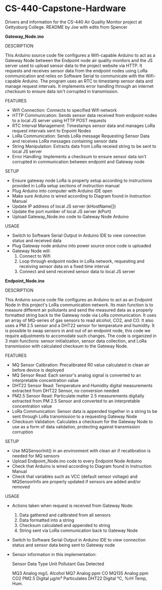 # CS-440-Capstone-Hardware
Drivers and information for the CS-440 Air Quality Monitor project at Gettysburg College.
README by Joe with edits from Spencer

**Gateway_Node.ino**

DESCRIPTION

This Arduino source code file configures a Wifi-capable Arduino to act as a Gateway Node between the Endpoint node air quality monitors 
and the JS server used to upload sensor data to the project website via HTTP. It requests and receives sensor data from the endpoint nodes using LoRa communication and relies on Software Serial to communicate with the Wifi-capable Arduino. The program uses an RTC to timestamp sensor data and manage request intervals. It implements error handling through an internet checksum to ensure data isn't corrupted in transmission.

FEATURES

- Wifi Connection: Connects to specified Wifi network
- HTTP Communication: Sends sensor data received from endpoint nodes to a local JS server using HTTP POST requests
- RTC Interval Management: Timestamps sensor data and manages LoRa request intervals sent to Enpoint Nodes
- LoRa Communication: Sends LoRa message Requesting Sensor Data and receives LoRa messages containing sensor data
- String Manipulation: Extracts data from LoRa receied string to be sent to local JS server
- Error Handling: Implements a checksum to ensure sensor data isn't corrupted in communication between endpoint and Gateway node

SETUP

- Ensure gateway node LoRa is properly setup according to instructions provided in LoRa setup sections of instruction manual
- Plug Arduino into computer with Arduino IDE open
- Make sure Arduino is wired according to Diagram found in Instruction Manual
- Update IP address of local JS server (kHostName[])
- Update the port number of local JS server (kPort)
- Upload Gateway_Node.ino code to Gateway Node Arduino


USAGE

- Switch to Software Serial Output in Arduino IDE to view connection status and received data
- Plug Gateway node arduino into power source once code is uploaded
- Gateway Node will:
  1. Connect to Wifi
  2. Loop through endpoint nodes in LoRa network, requesting and receiving sensor data on a fixed time interval
  3. Connect and send received sensor data to local JS server
 



**Endpoint_Node.ino**

DESCRIPTION

This Arduino source code file configures an Arduino to act as an Endpoint Node in this project's LoRa communication network. Its main function is to measure different air pollutants
and send the measured data as a properly formatted string back to the Gateway node via LoRa communication. It uses an array of MQ-series of gas sensors to read alcohol, CO2, and CO. It also uses a PM 2.5 sensor and a DHT22 sensor for temperature and humidity. It is possible to swap sensors in and out of an endpoint node, this code we require adjustments to accomodate such changes. The code is organized in 3 main functions: sensor initialization, sensor data collection, and LoRa transmission with calculated checksum to the Gateway Node.


FEATURES

- MQ Sensor Calibration: Precalibrated R0 value calculated in clean air before device is deployed
- MQ Sensor Read: Each sensor's analog signal is converted to an interpretable concentration value
- DHT22 Sensor Read: Temperature and Humidity digital measurements extracted from DHT22 Sensor, no conversion needed
- PM2.5 Sensor Read: Particulate matter 2.5 measurements digitally extracted from PM 2.5 Sensor and converted to an interpretable concentration value
- LoRa Communication: Sensor data is appended together in a string to be sent through LoRa transmission to a requesting Gateway Node
- Checksum Validation: Calculates a checksum for the Gateway Node to use as a form of data validation, protecting against transmission corruption

SETUP

- Use MQSensorInit() in an environment with clean air if recalibration is needed for MQ sensors
- Upload Endpoint_Node.ino code to every Endpoint Node Arduino
- Check that Arduino is wired according to Diagram found in Instruction Manual
- Check that variables such as VCC (default sensor voltage) and MQSensorInfo are properly updated if sensors are added and/or removed

USAGE

- Actions taken when request is received from Gateway Node:
  1. Data gathered and calibrated from all sensors
  2. Data formatted into a string
  3. Checksum calculated and appended to string
  4. String sent via LoRa communication back to Gateway Node
-  Switch to Software Serial Output in Arduino IDE to view connection status and sensor data being sent to Gateway node
-  Sensor information in this implementation:

    Sensor    Data Type   Unit      Pollutant Gas Detected
   
     MQ3	    Analog	    mg/L	    Alcohol
     MQ7	    Analog	    ppm	      CO
     MQ135	  Analog	    ppm	      CO2
     PM2.5	  Digital	    µg/m³	    Particulates
     DHT22	  Digital	    °C, %rH	  Temp, Hum.
   
   

